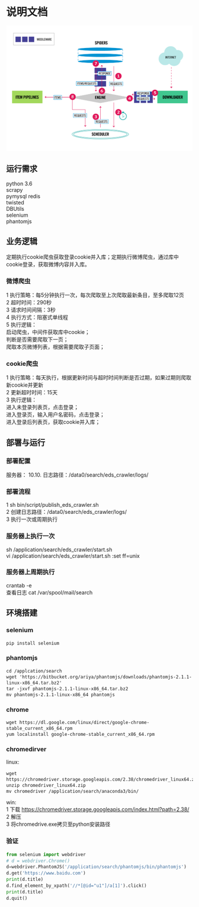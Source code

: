 # 说明文档

![scpray系统流程图](https://github.com/pureoym/eds_crawler/blob/master/scrapy_pic.png)

## 运行需求
python 3.6  
scrapy  
pymysql
redis  
twisted  
DBUtils  
selenium  
phantomjs  

## 业务逻辑
定期执行cookie爬虫获取登录cookie并入库；定期执行微博爬虫，通过库中cookie登录，获取微博内容并入库。

### 微博爬虫  
1 执行策略：每5分钟执行一次，每次爬取至上次爬取最新条目，至多爬取12页  
2 超时时间：290秒    
3 请求时间间隔：3秒  
4 执行方式：阻塞式单线程  
5 执行逻辑：  
启动爬虫，中间件获取库中cookie；  
判断是否需要爬取下一页；  
爬取本页微博列表，根据需要爬取子页面；    

### cookie爬虫  
1 执行策略：每天执行，根据更新时间与超时时间判断是否过期，如果过期则爬取新cookie并更新  
2 更新超时时间：15天  
3 执行逻辑：  
进入未登录列表页，点击登录；    
进入登录页，输入用户名密码，点击登录；    
进入登录后列表页，获取cookie并入库； 

## 部署与运行
### 部署配置
服务器： 10.10.
日志路径：/data0/search/eds_crawler/logs/  

### 部署流程
1 sh bin/script/publish_eds_crawler.sh  
2 创建日志路径：/data0/search/eds_crawler/logs/  
3 执行一次或周期执行

### 服务器上执行一次
sh /application/search/eds_crawler/start.sh  
vi /application/search/eds_crawler/start.sh
:set ff=unix  

### 服务器上周期执行
crantab -e  
查看日志 cat /var/spool/mail/search
  
## 环境搭建
### selenium  
```commandline
pip install selenium  
```

### phantomjs
```commandline
cd /applcation/search
wget 'https://bitbucket.org/ariya/phantomjs/downloads/phantomjs-2.1.1-linux-x86_64.tar.bz2'
tar -jxvf phantomjs-2.1.1-linux-x86_64.tar.bz2
mv phantomjs-2.1.1-linux-x86_64 phantomjs
```

### chrome  
```commandline
wget https://dl.google.com/linux/direct/google-chrome-stable_current_x86_64.rpm  
yum localinstall google-chrome-stable_current_x86_64.rpm  
```

### chromedirver  
linux:  
```commandline
wget https://chromedriver.storage.googleapis.com/2.38/chromedriver_linux64.zip  
unzip chromedriver_linux64.zip  
mv chromedriver /application/search/anaconda3/bin/  
```
win:  
1 下载 https://chromedriver.storage.googleapis.com/index.html?path=2.38/  
2 解压   
3 将chromedrive.exe拷贝至python安装路径  

### 验证
```python  
from selenium import webdriver  
# d = webdriver.Chrome() 
d=webdriver.PhantomJS('/application/search/phantomjs/bin/phantomjs') 
d.get('https://www.baidu.com')  
print(d.title) 
d.find_element_by_xpath('//*[@id="u1"]/a[1]').click()
print(d.title) 
d.quit()
```